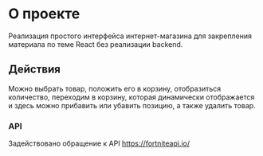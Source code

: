 # О проекте

Реализация простого интерфейса интернет-магазина для закрепления материала по теме React без реализации backend.

## Действия

Можно выбрать товар, положить его в корзину, отобразиться количество, переходим в корзину, которая динамически отображается и здесь можно прибавить или убавить позицию, а также удалить товар.

### API

Задействовано обращение к API https://fortniteapi.io/

